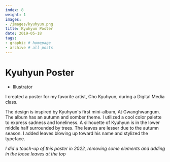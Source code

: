 ```yaml
---
index: 8
weight: 1
images:
- /images/kyuhyun.png
title: Kyuhyun Poster
date: 2019-05-18
tags:
- graphic # homepage
- archive # all posts
---
```


# Kyuhyun Poster
- Illustrator

I created a poster for my favorite artist, Cho Kyuhyun, during a Digital Media class.

The design is inspired by Kyuhyun's first mini-album, At Gwanghwangum. The album has an autumn and somber theme. I utilized a cool color palette to express sadness and loneliness. A silhouette of Kyuhyun is in the lower middle half surrounded by trees. The leaves are lesser due to the autumn season. I added leaves blowing up toward his name and stylized the typeface.

*I did a touch-up of this poster in 2022, removing some elements and adding in the loose leaves at the top*
